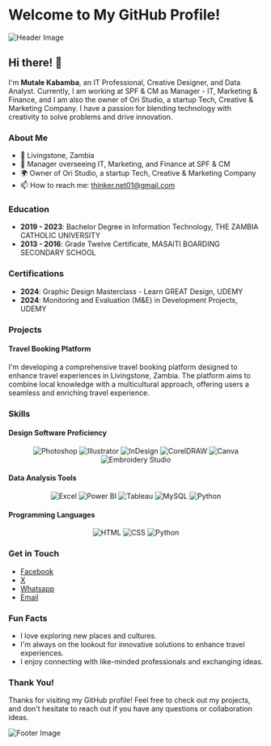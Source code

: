 # Welcome to My GitHub Profile!

![Header Image](https://images.unsplash.com/photo-1498050108023-c5249f4df085?crop=entropy&cs=tinysrgb&fit=crop&w=1200&h=300&ixid=MnwxMjA3fDB8MHxwaG90by1wYWdlfHx8fGVufDB8fHx8&ixlib=rb-1.2.1)

## Hi there! 👋

I'm **Mutale Kabamba**, an IT Professional, Creative Designer, and Data Analyst. Currently, I am working at SPF & CM as Manager - IT, Marketing & Finance, and I am also the owner of Ori Studio, a startup Tech, Creative & Marketing Company. I have a passion for blending technology with creativity to solve problems and drive innovation.

### About Me

- 📍 Livingstone, Zambia
- 💼 Manager overseeing IT, Marketing, and Finance at SPF & CM
- 🌍 Owner of Ori Studio, a startup Tech, Creative & Marketing Company
- 📫 How to reach me: [thinker.net01@gmail.com](mailto:thinker.net01@gmail.com)

### Education
- **2019 - 2023**: Bachelor Degree in Information Technology, THE ZAMBIA CATHOLIC UNIVERSITY
- **2013 - 2016**: Grade Twelve Certificate, MASAITI BOARDING SECONDARY SCHOOL

### Certifications
- **2024**: Graphic Design Masterclass - Learn GREAT Design, UDEMY
- **2024**: Monitoring and Evaluation (M&E) in Development Projects, UDEMY

### Projects

#### Travel Booking Platform
I'm developing a comprehensive travel booking platform designed to enhance travel experiences in Livingstone, Zambia. The platform aims to combine local knowledge with a multicultural approach, offering users a seamless and enriching travel experience.

### Skills

#### Design Software Proficiency
<p align="center">
  <img src="https://img.shields.io/badge/Photoshop-31A8FF?style=for-the-badge&logo=adobe-photoshop&logoColor=white" alt="Photoshop"/>
  <img src="https://img.shields.io/badge/Illustrator-FF9A00?style=for-the-badge&logo=adobe-illustrator&logoColor=white" alt="Illustrator"/>
  <img src="https://img.shields.io/badge/InDesign-FF3366?style=for-the-badge&logo=adobe-indesign&logoColor=white" alt="InDesign"/>
  <img src="https://img.shields.io/badge/CorelDRAW-009639?style=for-the-badge&logo=coreldraw&logoColor=white" alt="CorelDRAW"/>
  <img src="https://img.shields.io/badge/Canva-00C4CC?style=for-the-badge&logo=canva&logoColor=white" alt="Canva"/>
  <img src="https://img.shields.io/badge/Embroidery_Studio-FF7D3E?style=for-the-badge&logoColor=white" alt="Embroidery Studio"/>
</p>

#### Data Analysis Tools
<p align="center">
  <img src="https://img.shields.io/badge/Excel-217346?style=for-the-badge&logo=microsoft-excel&logoColor=white" alt="Excel"/>
  <img src="https://img.shields.io/badge/Power_BI-F2C811?style=for-the-badge&logo=power-bi&logoColor=black" alt="Power BI"/>
  <img src="https://img.shields.io/badge/Tableau-E97627?style=for-the-badge&logo=tableau&logoColor=white" alt="Tableau"/>
  <img src="https://img.shields.io/badge/MySQL-4479A1?style=for-the-badge&logo=mysql&logoColor=white" alt="MySQL"/>
  <img src="https://img.shields.io/badge/Python-3776AB?style=for-the-badge&logo=python&logoColor=white" alt="Python"/>
</p>

#### Programming Languages
<p align="center">
  <img src="https://img.shields.io/badge/HTML5-E34F26?style=for-the-badge&logo=html5&logoColor=white" alt="HTML"/>
  <img src="https://img.shields.io/badge/CSS3-1572B6?style=for-the-badge&logo=css3&logoColor=white" alt="CSS"/>
  <img src="https://img.shields.io/badge/Python-3776AB?style=for-the-badge&logo=python&logoColor=white" alt="Python"/>
</p>

### Get in Touch


- [Facebook](https://www.facebook.com/profile.php?id=100091858476672&mibextid=ZbWKwL)
- [X](https://x.com/mutale_kabamba?t=uYeou1LFjHg33Dd33TXXsQ&s=09)
- [Whatsapp](https://wa.me/qr/PVOTMH7SR5JHI1)
- [Email](mailto:thinker.net01@gmail.com)

### Fun Facts

- I love exploring new places and cultures.
- I'm always on the lookout for innovative solutions to enhance travel experiences.
- I enjoy connecting with like-minded professionals and exchanging ideas.

### Thank You!

Thanks for visiting my GitHub profile! Feel free to check out my projects, and don't hesitate to reach out if you have any questions or collaboration ideas.

![Footer Image](https://images.unsplash.com/photo-1522199710521-72d69614c702?crop=entropy&cs=tinysrgb&fit=crop&w=1200&h=300&ixid=MnwxMjA3fDB8MHxwaG90by1wYWdlfHx8fGVufDB8fHx8&ixlib=rb-1.2.1)
